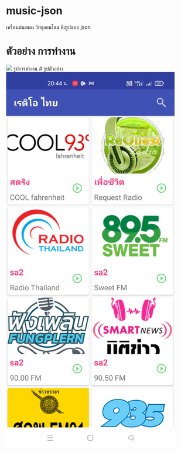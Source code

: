 # music-json

เครื่องเล่นเพลง วิทยุออนไลน ดึงรูปแบบ json

# ตัวอย่าง การทำงาน
<img src="https://github.com/savat88/music-json/blob/main/img/tes.mp4"/>
รูปการทำงาน
# รูปตัวอย่าง
<img src="https://github.com/savat88/music-json/blob/main/Screenshot_2021-05-30-20-44-45-94_9e4e68788611c37304a2b40f0425b7df.jpg"/>


